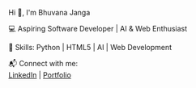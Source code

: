  Hi 👋, I'm Bhuvana Janga  

💻 Aspiring Software Developer | AI & Web Enthusiast  

🌟 Skills: Python | HTML5 | AI | Web Development  


📬 Connect with me:  
[LinkedIn](https://www.linkedin.com/in/bhuvana-janga-8253b5228) | [Portfolio](https://bhuvanajanga.github.io/portfolio/portfolio.html)


<!---
bhuvanajanga/bhuvanajanga is a ✨ special ✨ repository because its `README.md` (this file) appears on your GitHub profile.
You can click the Preview link to take a look at your changes.
--->
